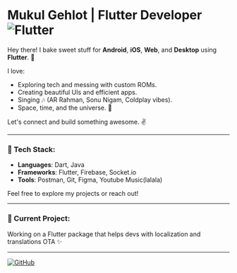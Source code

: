 # Mukul Gehlot | Flutter Developer ![Flutter](https://img.shields.io/badge/Flutter-%2302569B.svg?style=flat&logo=Flutter&logoColor=white)

Hey there! I bake sweet stuff for **Android**, **iOS**, **Web**, and **Desktop** using **Flutter**. 🚀

I love:
- Exploring tech and messing with custom ROMs.
- Creating beautiful UIs and efficient apps.
- Singing 🎶 (AR Rahman, Sonu Nigam, Coldplay vibes).
- Space, time, and the universe. 🌌

Let's connect and build something awesome. ✌️

---

### 🔧 Tech Stack:
- **Languages**: Dart, Java
- **Frameworks**: Flutter, Firebase, Socket.io
- **Tools**: Postman, Git, Figma, Youtube Music(lalala)

Feel free to explore my projects or reach out!

---

### 🚀 Current Project:
Working on a Flutter package that helps devs with localization and translations OTA ✨

---

[![GitHub](https://img.shields.io/github/followers/imukulgehlot?label=Follow&style=social)](https://github.com/imukulgehlot)
